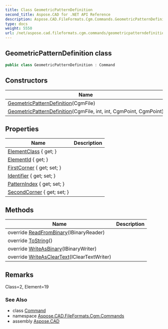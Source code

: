 ```yaml
---
title: Class GeometricPatternDefinition
second_title: Aspose.CAD for .NET API Reference
description: Aspose.CAD.FileFormats.Cgm.Commands.GeometricPatternDefinition class. 
type: docs
weight: 5550
url: /net/aspose.cad.fileformats.cgm.commands/geometricpatterndefinition/
---
```

## GeometricPatternDefinition class

```csharp
public class GeometricPatternDefinition : Command
```

## Constructors

| Name | Description |
| --- | --- |
| [GeometricPatternDefinition](geometricpatterndefinition/#constructor)(CgmFile) |  |
| [GeometricPatternDefinition](geometricpatterndefinition/#constructor_1)(CgmFile, int, int, CgmPoint, CgmPoint) |  |

## Properties

| Name | Description |
| --- | --- |
| [ElementClass](../../aspose.cad.fileformats.cgm.commands/command/elementclass/) { get; } |  |
| [ElementId](../../aspose.cad.fileformats.cgm.commands/command/elementid/) { get; } |  |
| [FirstCorner](../../aspose.cad.fileformats.cgm.commands/geometricpatterndefinition/firstcorner/) { get; set; } |  |
| [Identifier](../../aspose.cad.fileformats.cgm.commands/geometricpatterndefinition/identifier/) { get; set; } |  |
| [PatternIndex](../../aspose.cad.fileformats.cgm.commands/geometricpatterndefinition/patternindex/) { get; set; } |  |
| [SecondCorner](../../aspose.cad.fileformats.cgm.commands/geometricpatterndefinition/secondcorner/) { get; set; } |  |

## Methods

| Name | Description |
| --- | --- |
| override [ReadFromBinary](../../aspose.cad.fileformats.cgm.commands/geometricpatterndefinition/readfrombinary/)(IBinaryReader) |  |
| override [ToString](../../aspose.cad.fileformats.cgm.commands/command/tostring/)() |  |
| override [WriteAsBinary](../../aspose.cad.fileformats.cgm.commands/geometricpatterndefinition/writeasbinary/)(IBinaryWriter) |  |
| override [WriteAsClearText](../../aspose.cad.fileformats.cgm.commands/geometricpatterndefinition/writeascleartext/)(IClearTextWriter) |  |

## Remarks

Class=2, Element=19

### See Also

* class [Command](../command/)
* namespace [Aspose.CAD.FileFormats.Cgm.Commands](../../aspose.cad.fileformats.cgm.commands/)
* assembly [Aspose.CAD](../../)


